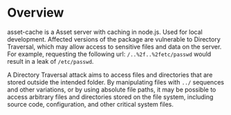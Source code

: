 # Overview

asset-cache is a Asset server with caching in node.js. Used for local development.
Affected versions of the package are vulnerable to Directory Traversal, which may allow access to sensitive files and data on the server. For example, requesting the following url: `/..%2f..%2fetc/passwd` would result in a leak of `/etc/passwd`.

A Directory Traversal attack aims to access files and directories that are stored outside the intended folder. By manipulating files with `../` sequences and other variations, or by using absolute file paths, it may be possible to access arbitrary files and directories stored on the file system, including source code, configuration, and other critical system files.
